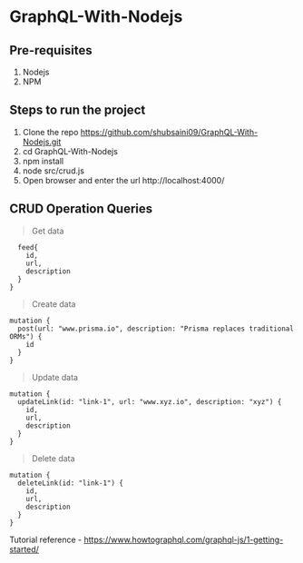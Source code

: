 # GraphQL-With-Nodejs

## Pre-requisites

1) Nodejs
2) NPM

## Steps to run the project

1) Clone the repo https://github.com/shubsaini09/GraphQL-With-Nodejs.git
2) cd GraphQL-With-Nodejs
3) npm install
4) node src/crud.js
5) Open browser and enter the url http://localhost:4000/

## CRUD Operation Queries

> Get data

```query {
  feed{
    id,
    url,
    description
  }
}
```

> Create data

```
mutation {
  post(url: "www.prisma.io", description: "Prisma replaces traditional ORMs") {
    id
  }
}
```

> Update data

```
mutation {
  updateLink(id: "link-1", url: "www.xyz.io", description: "xyz") {
    id,
    url,
    description
  }
}
```

> Delete data

```
mutation {
  deleteLink(id: "link-1") {
    id,
    url,
    description
  }
}
```

Tutorial reference - https://www.howtographql.com/graphql-js/1-getting-started/
